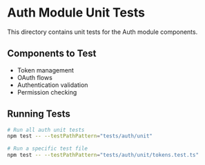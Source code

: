 # Auth Module Unit Tests

This directory contains unit tests for the Auth module components.

## Components to Test

- Token management
- OAuth flows
- Authentication validation
- Permission checking

## Running Tests

```bash
# Run all auth unit tests
npm test -- --testPathPattern="tests/auth/unit"

# Run a specific test file
npm test -- --testPathPattern="tests/auth/unit/tokens.test.ts"
```